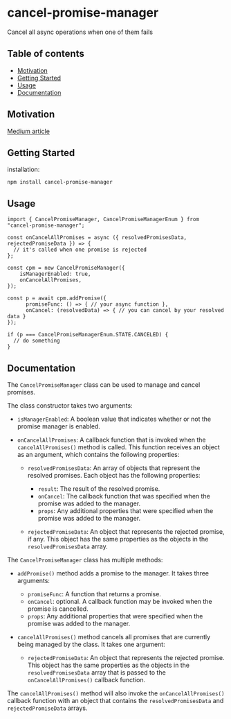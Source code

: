# cancel-promise-manager
Cancel all async operations when one of them fails

## Table of contents
* [Motivation](#motivation)
* [Getting Started](#getting-started)
* [Usage](#usage)
* [Documentation](#documentation)

## Motivation
[Medium article](https://medium.com/@alonshmiel/imagine-that-there-are-multiple-async-tasks-running-in-parallel-i-e-11852dd9a3d4)

## Getting Started

installation:
```
npm install cancel-promise-manager
```
## Usage

```
import { CancelPromiseManager, CancelPromiseManagerEnum } from "cancel-promise-manager";

const onCancelAllPromises = async ({ resolvedPromisesData, rejectedPromiseData }) => {
  // it's called when one promise is rejected
};

const cpm = new CancelPromiseManager({
    isManagerEnabled: true,
    onCancelAllPromises,
});

const p = await cpm.addPromise({
      promiseFunc: () => { // your async function },
      onCancel: (resolvedData) => { // you can cancel by your resolved data }
});

if (p === CancelPromiseManagerEnum.STATE.CANCELED) {
  // do something
}
```

## Documentation

The ``CancelPromiseManager`` class can be used to manage and cancel promises.

The class constructor takes two arguments:

* ``isManagerEnabled``: A boolean value that indicates whether or not the promise manager is enabled.
* ``onCancelAllPromises``: A callback function that is invoked when the ``cancelAllPromises()`` method is called. This function receives an object as an argument, which contains the following properties:

  * ``resolvedPromisesData``: An array of objects that represent the resolved promises. Each object has the following properties:
    * ``result``: The result of the resolved promise.
    * ``onCancel``: The callback function that was specified when the promise was added to the manager.
    * ``props``: Any additional properties that were specified when the promise was added to the manager.

  * ``rejectedPromiseData``: An object that represents the rejected promise, if any. This object has the same properties as the objects in the ``resolvedPromisesData`` array.

The ``CancelPromiseManager`` class has multiple methods:

* ``addPromise()`` method adds a promise to the manager. It takes three arguments:
  * ``promiseFunc``: A function that returns a promise.
  * ``onCancel``: optional. A callback function may be invoked when the promise is cancelled.
  * ``props``: Any additional properties that were specified when the promise was added to the manager.

* ``cancelAllPromises()`` method cancels all promises that are currently being managed by the class. It takes one argument:
  * ``rejectedPromiseData``: An object that represents the rejected promise. This object has the same properties as the objects in the ``resolvedPromisesData`` array that is passed to the ``onCancelAllPromises()`` callback function.

The ``cancelAllPromises()`` method will also invoke the ``onCancelAllPromises()`` callback function with an object that contains the ``resolvedPromisesData`` and ``rejectedPromiseData`` arrays.
